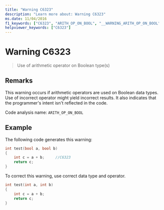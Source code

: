 ```yaml
---
title: "Warning C6323"
description: "Learn more about: Warning C6323"
ms.date: 11/04/2016
f1_keywords: ["C6323", "ARITH_OP_ON_BOOL", "__WARNING_ARITH_OP_ON_BOOL"]
helpviewer_keywords: ["C6323"]
---
```

# Warning C6323

> Use of arithmetic operator on Boolean type(s)

## Remarks

This warning occurs if arithmetic operators are used on Boolean data types. Use of incorrect operator might yield incorrect results. It also indicates that the programmer's intent isn't reflected in the code.

Code analysis name: `ARITH_OP_ON_BOOL`

## Example

The following code generates this warning:

```cpp
int test(bool a, bool b)
{
    int c = a + b;     //C6323
    return c;
}
```

To correct this warning, use correct data type and operator.

```cpp
int test(int a, int b)
{
    int c = a + b;
    return c;
}
```
